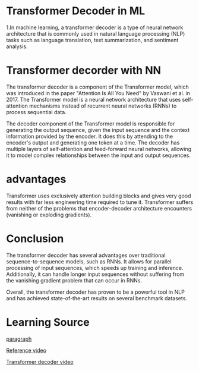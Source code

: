 # Transformer Decoder in ML

1.In machine learning, a transformer decoder is a type of neural network architecture that is commonly used in natural language processing (NLP) tasks such as language translation, text summarization, and sentiment analysis.

# Transformer decorder with NN

The transformer decoder is a component of the Transformer model, which was introduced in the paper "Attention Is All You Need" by Vaswani et al. in 2017. The Transformer model is a neural network architecture that uses self-attention mechanisms instead of recurrent neural networks (RNNs) to process sequential data.

The decoder component of the Transformer model is responsible for generating the output sequence, given the input sequence and the context information provided by the encoder. It does this by attending to the encoder's output and generating one token at a time. The decoder has multiple layers of self-attention and feed-forward neural networks, allowing it to model complex relationships between the input and output sequences.

# advantages
Transformer uses exclusively attention building blocks and gives very good results with far less engineering time required to tune it. Transformer suffers from neither of the problems that encoder-decoder architecture encounters (vanishing or exploding gradients).


# Conclusion
The transformer decoder has several advantages over traditional sequence-to-sequence models, such as RNNs. It allows for parallel processing of input sequences, which speeds up training and inference. Additionally, it can handle longer input sequences without suffering from the vanishing gradient problem that can occur in RNNs.

Overall, the transformer decoder has proven to be a powerful tool in NLP and has achieved state-of-the-art results on several benchmark datasets.


# Learning Source

[paragraph](https://towardsdatascience.com/7-things-you-didnt-know-about-the-transformer-a70d93ced6b2)


[Reference video](https://video.search.yahoo.com/search/video;_ylt=AwrO.hQU1xRkLIIMLhtXNyoA;_ylu=Y29sbwNncTEEcG9zAzEEdnRpZAMEc2VjA3BpdnM-?p=transformer+decoder+resources&fr2=piv-web&type=E211US714G0&fr=mcafee#id=1&vid=7ad8b79aa277035f9eceda4fa20f7db4&action=view)


[Transformer decoder video](https://video.search.yahoo.com/search/video;_ylt=AwrO.hQU1xRkLIIMLhtXNyoA;_ylu=Y29sbwNncTEEcG9zAzEEdnRpZAMEc2VjA3BpdnM-?p=transformer+decoder+resources&fr2=piv-web&type=E211US714G0&fr=mcafee#id=1&vid=7ad8b79aa277035f9eceda4fa20f7db4&action=view)
